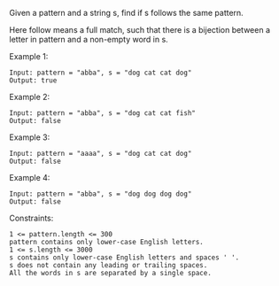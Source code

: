 Given a pattern and a string s, find if s follows the same pattern.

Here follow means a full match, such that there is a bijection between a letter in pattern and a non-empty word in s.

Example 1:
```
Input: pattern = "abba", s = "dog cat cat dog"
Output: true
```

Example 2:
```
Input: pattern = "abba", s = "dog cat cat fish"
Output: false
```

Example 3:
```
Input: pattern = "aaaa", s = "dog cat cat dog"
Output: false
```

Example 4:
```
Input: pattern = "abba", s = "dog dog dog dog"
Output: false
```

Constraints:
```
1 <= pattern.length <= 300
pattern contains only lower-case English letters.
1 <= s.length <= 3000
s contains only lower-case English letters and spaces ' '.
s does not contain any leading or trailing spaces.
All the words in s are separated by a single space.
```